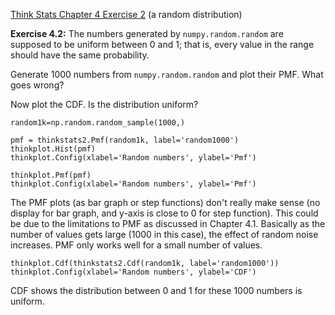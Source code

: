 [Think Stats Chapter 4 Exercise 2](http://greenteapress.com/thinkstats2/html/thinkstats2005.html#toc41) (a random distribution)

**Exercise 4.2:** The numbers generated by `numpy.random.random` are supposed to be uniform between 0 and 1; that is, every value in the range should have the same probability.

Generate 1000 numbers from `numpy.random.random` and plot their PMF.  What goes wrong?

Now plot the CDF. Is the distribution uniform?

```
random1k=np.random.random_sample(1000,)

pmf = thinkstats2.Pmf(random1k, label='random1000') 
thinkplot.Hist(pmf)
thinkplot.Config(xlabel='Random numbers', ylabel='Pmf')

thinkplot.Pmf(pmf)
thinkplot.Config(xlabel='Random numbers', ylabel='Pmf')
```
The PMF plots (as bar graph or step functions) don't really make sense (no display for bar graph, and y-axis is close to 0 for step function). This could be due to the limitations to PMF as discussed in Chapter 4.1. Basically as the number of values gets large (1000 in this case), the effect of random noise increases. PMF only works well for a small number of values.

```
thinkplot.Cdf(thinkstats2.Cdf(random1k, label='random1000'))
thinkplot.Config(xlabel='Random numbers', ylabel='CDF')
```
CDF shows the distribution between 0 and 1 for these 1000 numbers is uniform.
